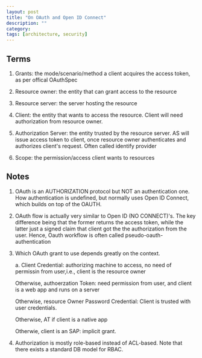 ```yaml
---
layout: post
title: "On OAuth and Open ID Connect" 
description: ""
category: 
tags: [architecture, security]
---
```


Terms
--------

1. Grants: the mode/scenario/method a client acquires the access token, as per offical OAuthSpec

2. Resource owner: the entity that can grant access to the resource

3. Resource server: the server hosting the resource

4. Client: the entity that wants to access the resource. Client will need authorization from resource owner.

5. Authorization Server: the entity trusted by the resource server. AS will issue access token to client, once resource owner authenticates and authorizes client's request. Often called identify provider

6. Scope: the permission/access client wants to resources


Notes
-------

1. OAuth is an AUTHORIZATION protocol but NOT an authentication one. How authentication is undefined, but normally uses Open ID Connect, which builds on top of the OAUTH. 

2. OAuth flow is actually very similar to Open ID (NO CONNECT)'s. The key difference being that the former returns the access token, while the latter just a signed claim that client got the the authorization from the user. Hence, Oauth workflow is often called pseudo-oauth-authentication 

3. Which OAuth grant to use depends greatly on the context. 

	a. Client Credential: authorizing machine to access, no need of permissin from user,i.e., client is the resource owner

	Otherwise, authoerzation Token: need permission from user, and client is a web app and runs on a server

	Otherwise, resource Owner Password Credential: Client is trusted with user credentials.

	Otherwise, AT if client is a native app

	Otherwie, client is an SAP: implicit grant.

4. Authorization is mostly role-based instead of ACL-based. Note that there exists a standard DB model for RBAC.
